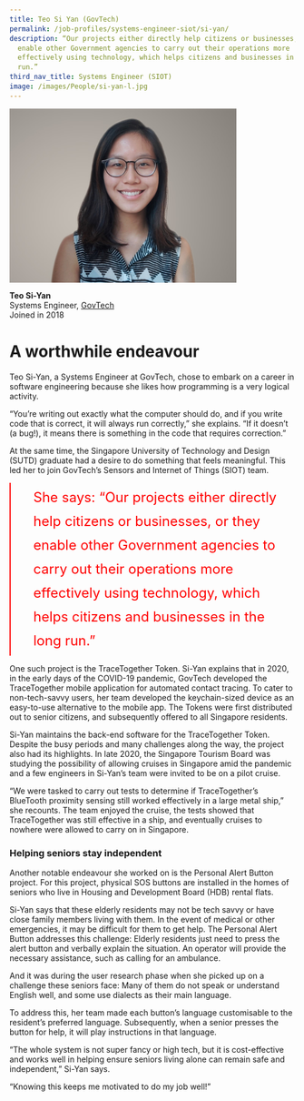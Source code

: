 ```yaml
---
title: Teo Si Yan (GovTech)
permalink: /job-profiles/systems-engineer-siot/si-yan/
description: “Our projects either directly help citizens or businesses, or they
  enable other Government agencies to carry out their operations more
  effectively using technology, which helps citizens and businesses in the long
  run.”
third_nav_title: Systems Engineer (SIOT)
image: /images/People/si-yan-l.jpg
---
```

<img src="/images/People/si-yan-l.jpg" alt="Teo Si-Yan" style="width:400px;" align="left">
<br clear="left">

**Teo Si-Yan**<br>
Systems Engineer, [GovTech](https://www.tech.gov.sg/)<br>
Joined in 2018

# A worthwhile endeavour

Teo Si-Yan, a Systems Engineer at GovTech, chose to embark on a career in software engineering because she likes how programming is a very logical activity.

“You’re writing out exactly what the computer should do, and if you write code that is correct, it will always run correctly,” she explains. “If it doesn’t (a bug!), it means there is something in the code that requires correction.”

At the same time, the Singapore University of Technology and Design (SUTD) graduate had a desire to do something that feels meaningful. This led her to join GovTech’s Sensors and Internet of Things (SIOT) team. 

<div style="font-size:24px; font-weight: 400; line-height: 1.75; color: #FF0000; padding: 5px 0px 5px 40px; margin-left: 0; border-left: 2px solid red">She says: “Our projects either directly help citizens or businesses, or they enable other Government agencies to carry out their operations more effectively using technology, which helps citizens and businesses in the long run.”</div>

One such project is the TraceTogether Token. Si-Yan explains that in 2020, in the early days of the COVID-19 pandemic, GovTech developed the TraceTogether mobile application for automated contact tracing. To cater to non-tech-savvy users, her team developed the keychain-sized device as an easy-to-use alternative to the mobile app. The Tokens were first distributed out to senior citizens, and subsequently offered to all Singapore residents.

Si-Yan maintains the back-end software for the TraceTogether Token. Despite the busy periods and many challenges along the way, the project also had its highlights. In late 2020, the Singapore Tourism Board was studying the possibility of allowing cruises in Singapore amid the pandemic and a few engineers in Si-Yan’s team were invited to be on a pilot cruise.

“We were tasked to carry out tests to determine if TraceTogether’s BlueTooth proximity sensing still worked effectively in a large metal ship,” she recounts. The team enjoyed the cruise, the tests showed that TraceTogether was still effective in a ship, and eventually cruises to nowhere were allowed to carry on in Singapore.


### Helping seniors stay independent

Another notable endeavour she worked on is the Personal Alert Button project. For this project, physical SOS buttons are installed in the homes of seniors who live in Housing and Development Board (HDB) rental flats.

Si-Yan says that these elderly residents may not be tech savvy or have close family members living with them. In the event of medical or other emergencies, it may be difficult for them to get help. The Personal Alert Button addresses this challenge: Elderly residents just need to press the alert button and verbally explain the situation. An operator will provide the necessary assistance, such as calling for an ambulance.

And it was during the user research phase when she picked up on a challenge these seniors face: Many of them do not speak or understand English well, and some use dialects as their main language. 

To address this, her team made each button’s language customisable to the resident’s preferred language. Subsequently, when a senior presses the button for help, it will play instructions in that language.

“The whole system is not super fancy or high tech, but it is cost-effective and works well in helping ensure seniors living alone can remain safe and independent,” Si-Yan says.

“Knowing this keeps me motivated to do my job well!”